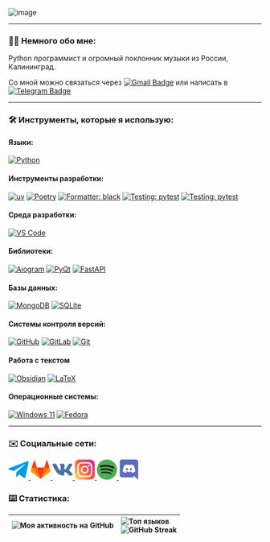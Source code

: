 ![image](https://github.com/L4zzur/L4zzur/assets/66362624/304ccd9c-516a-4d0a-823f-8f7eaf2e2c32)

---

### 👨‍💻 Немного обо мне:
Python программист и огромный поклонник музыки из России, Калининград.

Со мной можно связаться через [![Gmail Badge](https://img.shields.io/badge/Gmail-red?logo=gmail&logoColor=white)](mailto:popovnikita01@gmail.com) или написать в [![Telegram Badge](https://img.shields.io/badge/L4zzur-lightblue?logo=telegram)](https://t.me/L4zzur)

---
### 🛠️ Инструменты, которые я использую:
#### Языки:
[![Python](https://img.shields.io/badge/Python-3776AB?style=for-the-badge&logo=python&logoColor=white)](https://www.python.org/)
#### Инструменты разработки:
[![uv](https://img.shields.io/badge/uv-uv?style=for-the-badge&logo=uv&color=%23261230)](https://docs.astral.sh/uv/)
[![Poetry](https://img.shields.io/badge/Poetry-%233B82F6.svg?style=for-the-badge&logo=poetry&logoColor=0B3D8D)](https://python-poetry.org/)
[![Formatter: black](https://img.shields.io/badge/formatter-black-000000?style=for-the-badge "formatter black")](https://github.com/psf/black)
[![Testing: pytest](https://img.shields.io/badge/Testing-pytest-blue?style=for-the-badge "testing pytest")](https://docs.pytest.org/)
[![Testing: pytest](https://img.shields.io/badge/Type_checker-mypy-blue?style=for-the-badge "type checker mypy")](https://mypy-lang.org/)
#### Среда разработки:
[![VS Code](https://img.shields.io/badge/VS_Code-0078D4?style=for-the-badge&logo=visual%20studio%20code&logoColor=white "VSCode IDE")](https://code.visualstudio.com/)
#### Библиотеки:
[![Aiogram](https://img.shields.io/badge/aiogram-2CA5E0?style=for-the-badge&logo=telegram&logoColor=white "Telegram Bot API Wrapper")](https://aiogram.dev/)
[![PyQt](https://img.shields.io/badge/PyQt-%23217346.svg?style=for-the-badge&logo=Qt&logoColor=white "Qt for Python")](https://wiki.qt.io/Qt_for_Python)
[![FastAPI](https://img.shields.io/badge/FastAPI-005571?style=for-the-badge&logo=fastapi "FastAPI Web Framework")](https://fastapi.tiangolo.com/)
#### Базы данных:
[![MongoDB](https://img.shields.io/badge/MongoDB-%234ea94b.svg?style=for-the-badge&logo=mongodb&logoColor=white "Mongo NoSQL DataBase")](https://www.mongodb.com)
[![SQLite](https://img.shields.io/badge/sqlite-%2307405e.svg?style=for-the-badge&logo=sqlite&logoColor=white "SQLite DataBase")](https://www.sqlite.org)
#### Системы контроля версий:
[![GitHub](https://img.shields.io/badge/github-%23121011.svg?style=for-the-badge&logo=github&logoColor=white "You're here!")](https://github.com/)
[![GitLab](https://img.shields.io/badge/gitlab-%23181717.svg?style=for-the-badge&logo=gitlab&logoColor=white)](https://gitlab.com/)
[![Git](https://img.shields.io/badge/git-%23F05033.svg?style=for-the-badge&logo=git&logoColor=white "Git Version Control")](https://git-scm.com/)
#### Работа с текстом
[![Obsidian](https://img.shields.io/badge/Obsidian-%23483699.svg?style=for-the-badge&logo=obsidian&logoColor=white "Obsidian Markdown Editor")](https://obsidian.md/)
[![LaTeX](https://img.shields.io/badge/latex-%23008080.svg?style=for-the-badge&logo=latex&logoColor=white "LaTeX")]()
#### Операционные системы:
[![Windows 11](https://img.shields.io/badge/Windows%2011-%230079d5.svg?style=for-the-badge&logo=Windows%2011&logoColor=white "Windows 11")]()
[![Fedora](https://img.shields.io/badge/Fedora-294172?style=for-the-badge&logo=fedora&logoColor=white)](https://fedoraproject.org/)

---
### ✉️ Социальные сети:
<div>
    <a href="https://t.me/L4zzur">
        <img src="tg.png" title="Telegram" alt="Telegram Badge" width="40" height="40">
    </a>
    <a href="https://gitlab.com/L4zzur">
        <img src="gitlab.png" title="Gitlab" alt="Gitlab Badge" width="40" height="40">
    </a>
    <a href="https://vk.com/L4zzur">
        <img src="vk.png" title="VK" alt="VK Badge" width="40" height="40">
    </a>
    <a href="https://instagr.am/L4zzur">
        <img src="inst.png" title="Instagram" alt="Instagram Badge" width="40" height="40">
    </a>
    <a href="https://spoti.fi/3ysqUa1">
        <img src="spotify.png" title="Spotify" alt="Spotify Badge" width="40" height="40">
    </a>
    <a href="https://dsc.bio/l4zzur">
        <img src="discord.png" title="Discord" alt="Discord Badge" width="40" height="40">
    </a>
</div>

### ⌨️ Статистика:
| ![Моя активность на GitHub](https://github-readme-activity-graph.vercel.app/graph?username=L4zzur&theme=github-compact) | ![Топ языков](https://github-readme-stats.vercel.app/api/top-langs/?username=L4zzur&layout=compact&theme=dark)<br>![GitHub Streak](http://github-readme-streak-stats.herokuapp.com?user=L4zzur&theme=dark&background=000000)| 
| :---------- | :---------- |

